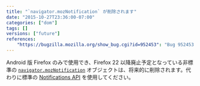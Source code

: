 ```yaml
---
title: "`navigator.mozNotification` が削除されます"
date: "2015-10-27T23:36:00-07:00"
categories: ["dom"]
tags: []
versions: ["future"]
references:
    "https://bugzilla.mozilla.org/show_bug.cgi?id=952453": "Bug 952453 - Remove mozNotification API"
---
```

Android 版 Firefox のみで使用でき、Firefox 22 以降廃止予定となっている非標準の [`navigator.mozNotification`](https://developer.mozilla.org/ja/docs/Web/API/Navigator/mozNotification) オブジェクトは、将来的に削除されます。代わりに標準の [Notifications API](https://developer.mozilla.org/ja/docs/Web/API/Notifications_API) を使用してください。
